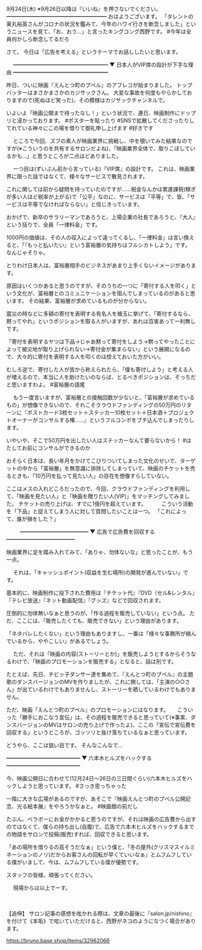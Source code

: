 9月24日(木) ※9月26日以降は『いいね』を押さないでください。
━━━━━━━━━━━━━━━━━━━
おはようございます。
「タレントの薬丸裕英さんがコロナの状況を鑑みて、今年のハワイ行きを断念しました」というニュースを見て、「お、おう…」と言ったキングコング西野です。
#今年は全員何かしら断念してるだろ

さて。
今日は「広告を考える」というテーマでお話ししたいと思います。

　
━━━━━━━━━━━━━━━━━━
▼ 日本人がVIP席の設計が下手な理由
━━━━━━━━━━━━━━━━━━

昨日、ついに映画『えんとつ町のプペル』のアフレコが始まりました。
トップバッターはまさかまさかのカジサックさん。
大変な事故を何度もやらかしておりますので(死ぬほど笑った)、その模様はカジサックチャンネルで。

いよいよ「映画公開まで待ったなし！」という状況で、連日、映画制作にドップリと浸かっております。
#ポスターを貼ったり
#SNSで拡散してくださったりしてれている神々にこの場を借りて御礼申し上げます
#好きです

　
ところで今回、ズブの素人が映画業界に挑戦し、中を覗いてみた結果なのですが(※こういうのを共有するサロンだよね)、「映画業界全体で、取りこぼしているかも…」と思うところが二点ほどありました。

　
一つ目は(ずいぶん前から言っている)『VIP席』の設計です。
これは、映画業界に限った話ではなくて、様々なサービスで散見されます。

これに関しては前から疑問を持っていたのですが……税金なんかは累進課税(稼ぎが多い人ほど税率が上がる)で「公平」なのに、サービスは「平等」で、皆、「サービスは平等でなければならない」と信じきっています。

おかげで、新卒のサラリーマンであろうと、上場企業の社長であろうと、『大人』という括りで、全員「一律料金」です。

1000円の価値は、その人の収入によって違ってくるし、「一律料金」は言い換えると、「『もっと払いたい』という富裕層の気持ちはフルシカトしよう」です。
なんじゃそりゃ。
　

とりわけ日本人は、富裕層相手のビジネスがあまり上手くないイメージがあります。

原因はいくつかあると思うのですが、そのうちの一つに「寄付する人を叩く」という文化が、富裕層とのコミュニケーションを阻んでしまっているのがあると思います。
その結果、富裕層が求めているものが分からない。

震災の時などに多額の寄付を表明する有名人を槍玉に挙げて、「寄付するなら、黙ってやれ」というポジションを取る人がいますが、あれは百害あって一利無しです。

「寄付を表明するヤツは下品→じゃあ黙って寄付をしよう→黙ってやったことによって被災地が取り上げられない→寄付金が集まらない」という展開になるので、大々的に寄付を表明する人を叩くのは控えておいた方がいい。

むしろ逆で、寄付した人が皆から称えられたら、「僕も寄付しよう」と考える人が増えるので、本当に人を助けたいのならば、とるべきポジションは、そっちだと思いますわよ。
#富裕層の語尾

　
もう一度言いますが、富裕層との接触回数が少ないと、「富裕層が求めているもの」が想像できないので、それこそクラウドファンディングの50万円のリターンに『ポストカード3枚セット＋ステッカー10枚セット＋日本酒＋プロジェクトオーナーがコンサルする権……』というフルコンボをブチ込んでしまったりします。

いやいや、そこで50万円を出したい人はステッカーなんて要らないから！
#はたしてお前にコンサルができるのか

おそらく日本は、長い年月をかけてこびりついてしまった文化のせいで、ターゲットの中から「富裕層」を無意識に排除してしまっていて、映画のチケットを売るときも、「10万円を払って見たい人」の存在を想像すらしていない。

ここはメスの入れどころだったので、今回、クラウドファンディングを利用して、「映画を見たい人」と「映画を贈りたい人(VIP)」をマッチングしてみました。
チケットの売り上げは、すでに1億円を超えています。
　
　
こういう活動を「下品」と捉えてしまう人に対して質問したいことは一つ。
「これによって、誰が損をした？」

　
　
━━━━━━━━━━━━━
▼ 広告で広告費を回収する
━━━━━━━━━━━━━

映画業界に足を踏み入れてみて、「ありゃ、勿体ないな」と思ったことが、もう一点。　

　
それは、「キャッシュポイント(収益を生む場所)の開発が進んでいない」です。

基本的に、映画制作に投下された費用は『チケット代』『DVD（セル&レンタル』『テレビ放送』『ネット動画配信』『グッズ』などで回収されます。

圧倒的に勿体無いなぁと思うのが、「作る過程を販売していない」という点。
ただ、ここには、「販売したくても、販売できない」という理由があります。

「ネタバレしたくない」という理由もありますし、一番は「様々な事務所が絡んでいるから、ややこしい」があるでしょう。

　
ただ、それは「映画の内容(ストーリーとか)」を販売しようとするからそうなるわけで、「映画のプロモーションを販売する」となると、話は別です。

たとえば、先日、チビッ子ダンサー達を集めて、『えんとつ町のプペル』の主題歌のダンスバージョンのMVを作りましたが、これに関しては、「主演の○○さん」が出ているわけでもありませんし、ストーリーを晒しているわけでもありません。

ただ、映画『えんとつ町のプペル』のプロモーションにはなります。
　
こういった「勝手におこなう宣伝」は、その過程を販売できると思っていて(※事実、ダンスバージョンのMVはサロンの売り上げで作ったよ)、ここの「宣伝で宣伝費を回収する」というところが、ゴッソリと抜け落ちているなぁと思っています。

どうやら、ここは狙い目です。
そんなこんなで…
　

━━━━━━━━━━━━━━
▼ 六本木ヒルズをハックする
━━━━━━━━━━━━━━

今、映画公開日に合わせて(12月24日～26日の三日間ぐらい)六本木ヒルズをハックしようと思っています。
#さっき思っちゃった

一階に大きな広場があるのですが、あそこで『映画えんとつ町のプペル公開記念、光る絵本展』をやろうかなぁと。
#映画館の前だし

たぶん、ベラボーにお金がかかると思うのですが、それは映画の広告費から出すのではなくて、僕らの持ち出し(自腹)で、広告で六本木ヒルズをハックするまでの物語をサロンで投稿(販売)すれば、回収できると思います。

「あの場所を借りるの高そうだなぁ」という僕と、「冬の屋外(クリスマスイルミネーションのノリ)だからお客さんの回転が早くていいなぁ」とムフムフしている僕がいまして、今は、ムフムフしている僕が優勢です。

スタッフの皆様、頑張ってください。

　
現場からは以上でーす。

　

【追伸】
サロン記事の感想を呟かれる際は、文章の最後に『salon.jp/nishino』を付けて《本垢》で呟いていただけると、西野がネコのようになつく場合があります。

https://bruno.base.shop/items/32962066
